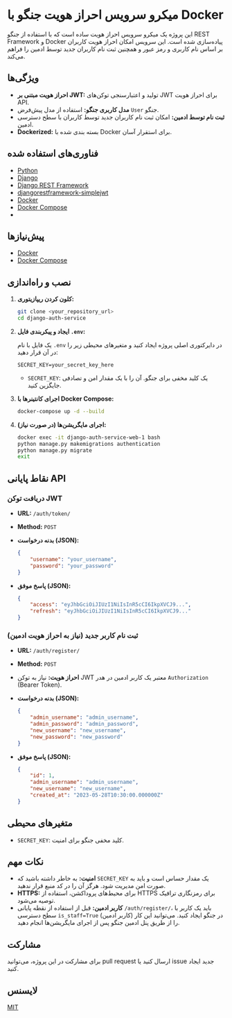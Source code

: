 # میکرو سرویس احراز هویت جنگو با Docker

این پروژه یک میکرو سرویس احراز هویت ساده است که با استفاده از جنگو REST Framework و Docker پیاده‌سازی شده است. این سرویس امکان احراز هویت کاربران بر اساس نام کاربری و رمز عبور و همچنین ثبت نام کاربران جدید توسط ادمین را فراهم می‌کند.

## ویژگی‌ها

*   **احراز هویت مبتنی بر JWT:** تولید و اعتبارسنجی توکن‌های JWT برای احراز هویت API.
*   **مدل کاربری جنگو:** استفاده از مدل پیش‌فرض `User` جنگو.
*   **ثبت نام توسط ادمین:** امکان ثبت نام کاربران جدید توسط کاربران با سطح دسترسی ادمین.
*   **Dockerized:** بسته بندی شده با Docker برای استقرار آسان.

## فناوری‌های استفاده شده

*   [Python](https://www.python.org/)
*   [Django](https://www.djangoproject.com/)
*   [Django REST Framework](https://www.django-rest-framework.org/)
*   [djangorestframework-simplejwt](https://github.com/darthvader42/django-rest-framework-simplejwt)
*   [Docker](https://www.docker.com/)
*   [Docker Compose](https://docs.docker.com/compose/)
*   

## پیش‌نیازها

*   [Docker](https://docs.docker.com/engine/install/)
*   [Docker Compose](https://docs.docker.com/compose/install/)

## نصب و راه‌اندازی

1. **کلون کردن ریپازیتوری:**

    ```bash
    git clone <your_repository_url>
    cd django-auth-service
    ```

2. **ایجاد و پیکربندی فایل `.env`:**

    یک فایل با نام `.env` در دایرکتوری اصلی پروژه ایجاد کنید و متغیرهای محیطی زیر را در آن قرار دهید:

    ```env
    SECRET_KEY=your_secret_key_here
    ```

    *   `SECRET_KEY`: یک کلید مخفی برای جنگو. آن را با یک مقدار امن و تصادفی جایگزین کنید.

3. **اجرای کانتینرها با Docker Compose:**

    ```bash
    docker-compose up -d --build
    ```

4. **اجرای مایگریشن‌ها (در صورت نیاز):**

    ```bash
    docker exec -it django-auth-service-web-1 bash
    python manage.py makemigrations authentication
    python manage.py migrate
    exit
    ```

## نقاط پایانی API

### دریافت توکن JWT

*   **URL:** `/auth/token/`
*   **Method:** `POST`
*   **بدنه درخواست (JSON):**

    ```json
    {
        "username": "your_username",
        "password": "your_password"
    }
    ```

*   **پاسخ موفق (JSON):**

    ```json
    {
        "access": "eyJhbGciOiJIUzI1NiIsInR5cCI6IkpXVCJ9...",
        "refresh": "eyJhbGciOiJIUzI1NiIsInR5cCI6IkpXVCJ9..."
    }
    ```

### ثبت نام کاربر جدید (نیاز به احراز هویت ادمین)

*   **URL:** `/auth/register/`
*   **Method:** `POST`
*   **احراز هویت:** نیاز به توکن JWT معتبر یک کاربر ادمین در هدر `Authorization` (Bearer Token).
*   **بدنه درخواست (JSON):**

    ```json
    {
        "admin_username": "admin_username",
        "admin_password": "admin_password",
        "new_username": "new_username",
        "new_password": "new_password"
    }
    ```

*   **پاسخ موفق (JSON):**

    ```json
    {
        "id": 1,
        "admin_username": "admin_username",
        "new_username": "new_username",
        "created_at": "2023-05-28T10:30:00.000000Z"
    }
    ```

## متغیرهای محیطی

*   `SECRET_KEY`: کلید مخفی جنگو برای امنیت.

## نکات مهم

*   **امنیت:** به خاطر داشته باشید که `SECRET_KEY` یک مقدار حساس است و باید به صورت امن مدیریت شود. هرگز آن را در کد منبع قرار ندهید.
*   **HTTPS:** برای محیط‌های پروداکشن، استفاده از HTTPS برای رمزنگاری ترافیک توصیه می‌شود.
*   **کاربر ادمین:** قبل از استفاده از نقطه پایانی `/auth/register/`، باید یک کاربر با سطح دسترسی `is_staff=True` (کاربر ادمین) در جنگو ایجاد کنید. می‌توانید این کار را از طریق پنل ادمین جنگو پس از اجرای مایگریشن‌ها انجام دهید.

## مشارکت

برای مشارکت در این پروژه، می‌توانید pull request ارسال کنید یا issue جدید ایجاد کنید.

## لایسنس

[MIT](LICENSE)
